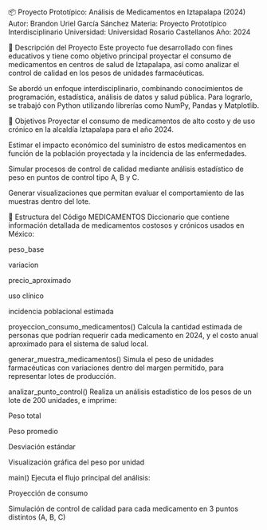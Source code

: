 📦 Proyecto Prototípico: Análisis de Medicamentos en Iztapalapa (2024)
Autor: Brandon Uriel García Sánchez
Materia: Proyecto Prototípico Interdisciplinario
Universidad: Universidad Rosario Castellanos
Año: 2024

🧠 Descripción del Proyecto
Este proyecto fue desarrollado con fines educativos y tiene como objetivo principal proyectar el consumo de medicamentos en centros de salud de Iztapalapa, así como analizar el control de calidad en los pesos de unidades farmacéuticas.

Se abordó un enfoque interdisciplinario, combinando conocimientos de programación, estadística, análisis de datos y salud pública. Para lograrlo, se trabajó con Python utilizando librerías como NumPy, Pandas y Matplotlib.

🎯 Objetivos
Proyectar el consumo de medicamentos de alto costo y de uso crónico en la alcaldía Iztapalapa para el año 2024.

Estimar el impacto económico del suministro de estos medicamentos en función de la población proyectada y la incidencia de las enfermedades.

Simular procesos de control de calidad mediante análisis estadístico de peso en puntos de control tipo A, B y C.

Generar visualizaciones que permitan evaluar el comportamiento de las muestras dentro del lote.

🧪 Estructura del Código
MEDICAMENTOS
Diccionario que contiene información detallada de medicamentos costosos y crónicos usados en México:

peso_base

variacion

precio_aproximado

uso clínico

incidencia poblacional estimada

proyeccion_consumo_medicamentos()
Calcula la cantidad estimada de personas que podrían requerir cada medicamento en 2024, y el costo anual aproximado para el sistema de salud local.

generar_muestra_medicamentos()
Simula el peso de unidades farmacéuticas con variaciones dentro del margen permitido, para representar lotes de producción.

analizar_punto_control()
Realiza un análisis estadístico de los pesos de un lote de 200 unidades, e imprime:

Peso total

Peso promedio

Desviación estándar

Visualización gráfica del peso por unidad

main()
Ejecuta el flujo principal del análisis:

Proyección de consumo

Simulación de control de calidad para cada medicamento en 3 puntos distintos (A, B, C)

